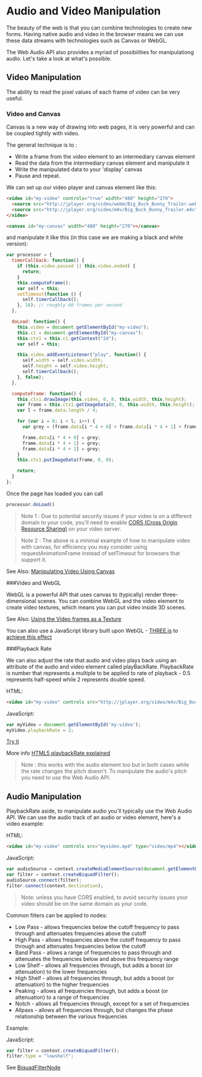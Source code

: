 Audio and Video Manipulation
============================

The beauty of the web is that you can combine technologies to create new forms. Having native audio and video in the browser means we can use these data streams with technologies such as Canvas or WebGL.

The Web Audio API also provides a myriad of possibilities for manipulationg audio. Let's take a look at what's possible.


Video Manipulation
------------------

The ability to read the pixel values of each frame of video can be very useful.

### Video and Canvas

Canvas is a new way of drawing into web pages, it is very powerful and can be coupled tightly with video.

The general technique is to :

- Write a frame from the video element to an intermediary canvas element
- Read the data from the intermediary canvas element and manipulate it
- Write the manipulated data to your 'display' canvas
- Pause and repeat.

We can set up our video player and canvas element like this:

`````html
<video id="my-video" controls="true" width="480" height="270">
  <source src="http://jplayer.org/video/webm/Big_Buck_Bunny_Trailer.webm" type="video/webm">
  <source src="http://jplayer.org/video/m4v/Big_Buck_Bunny_Trailer.m4v" type="video/mp4">
</video>

<canvas id="my-canvas" width="480" height="270"></canvas>
`````

and manipulate it like this (in this case we are making a black and white version):

`````javascript
var processor = {  
  timerCallback: function() {  
    if (this.video.paused || this.video.ended) {  
      return;  
    }  
    this.computeFrame();  
    var self = this;  
    setTimeout(function () {  
      self.timerCallback();  
    }, 16); // roughly 60 frames per second  
  }, 

  doLoad: function() { 
    this.video = document.getElementById("my-video"); 
    this.c1 = document.getElementById("my-canvas"); 
    this.ctx1 = this.c1.getContext("2d"); 
    var self = this;  

    this.video.addEventListener("play", function() { 
      self.width = self.video.width;  
      self.height = self.video.height;  
      self.timerCallback(); 
    }, false); 
  },  

  computeFrame: function() { 
    this.ctx1.drawImage(this.video, 0, 0, this.width, this.height); 
    var frame = this.ctx1.getImageData(0, 0, this.width, this.height); 
    var l = frame.data.length / 4;  

    for (var i = 0; i < l; i++) {
      var grey = (frame.data[i * 4 + 0] + frame.data[i * 4 + 1] + frame.data[i * 4 + 2]) / 3; 

      frame.data[i * 4 + 0] = grey; 
      frame.data[i * 4 + 1] = grey; 
      frame.data[i * 4 + 2] = grey; 
    } 
    this.ctx1.putImageData(frame, 0, 0); 

    return; 
  } 
};  
`````

Once the page has loaded you can call 
`````javascript
processor.doLoad()
`````

>Note 1 : Due to potential security issues if your video is on a different domain to your code, you'll need to enable [CORS (Cross Origin Resource Sharing)](http://en.wikipedia.org/wiki/Cross-origin_resource_sharing) on your video server.

>Note 2 : The above is a minimal example of how to manipulate video with canvas, for efficiency you may consider using requestAnimationFrame instead of setTimeout for browsers that support it. 

See Also: [Manipulating Video Using Canvas](https://developer.mozilla.org/en-US/docs/Web/HTML/Manipulating_video_using_canvas)

###Video and WebGL

WebGL is a powerful API that uses canvas to (typically) render three-dimensional scenes. You can combine WebGL and the video element to create video textures, which means you can put video inside 3D scenes.

See Also: [Using the Video frames as a Texture](https://developer.mozilla.org/en-US/docs/Web/WebGL/Animating_textures_in_WebGL#Using_the_video_frames_as_a_texture)

You can also use a JavaScript library built upon WebGL - [THREE.js](http://threejs.org) to [achieve this effect](http://stemkoski.github.io/Three.js/Video.html) 

###Playback Rate

We can also adjust the rate that audio and video plays back using an attribute of the audio and video element called playBackRate. PlaybackRate is number that represents a multiple to be applied to rate of playback - 0.5 represents half-speed while 2 represents double speed.

HTML:
`````html
<video id="my-video" controls src="http://jplayer.org/video/m4v/Big_Buck_Bunny_Trailer.m4v"></video>
`````

JavaScript:
`````javascript
var myVideo = document.getElementById('my-video');
myVideo.playbackRate = 2;
`````

[Try it](http://jsbin.com/qomuvefu/2/edit)

More info [HTML5 playbackRate explained](https://developer.mozilla.org/en-US/Apps/Build/Manipulating_media/HTML5_playbackRate_explained)

>Note : this works with the audio element too but in both cases while the rate changes the pitch doesn't. To manipulate the audio's pitch you need to use the Web Audio API.


Audio Manipulation
------------------

PlaybackRate aside, to manipulate audio you'll typically use the Web Audio API. We can use the audio track of an audio or video element, here's a video example:

HTML:
`````html
<video id="my-video" controls src="myvideo.mp4" type="video/mp4"></video>
`````

JavaScript:
`````javascript
var audioSource = context.createMediaElementSource(document.getElementById("my-video"));
var filter = context.createBiquadFilter();
audioSource.connect(filter);
filter.connect(context.destination);
`````

> Note: unless you have CORS enabled, to avoid security issues your video should be on the same domain as your code.

Common filters can be applied to nodes:

- Low Pass - allows frequencies below the cutoff frequency to pass through and attenuates frequencies above the cutoff
- High Pass - allows frequencies above the cutoff frequency to pass through and attenuates frequencies below the cutoff
- Band Pass - allows a range of frequencies to pass through and attenuates the frequencies below and above this frequency range
- Low Shelf - allows all frequencies through, but adds a boost (or attenuation) to the lower frequencies
- High Shelf - allows all frequencies through, but adds a boost (or attenuation) to the higher frequencies
- Peaking - allows all frequencies through, but adds a boost (or attenuation) to a range of frequencies
- Notch - allows all frequencies through, except for a set of frequencies
- Allpass - allows all frequencies through, but changes the phase relationship between the various frequencies

Example:

JavaScript:
`````javascript
var filter = context.createBiquadFilter();
filter.type = "lowshelf";
`````
See [BiquadFilterNode](https://developer.mozilla.org/en-US/docs/Web/API/BiquadFilterNode)

